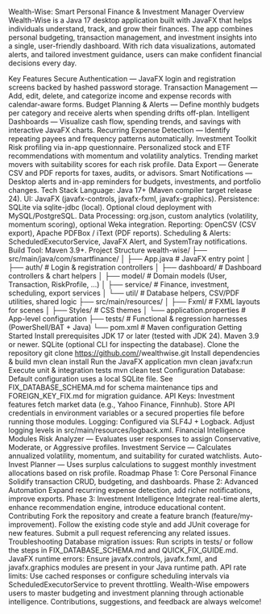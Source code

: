 Wealth-Wise: Smart Personal Finance & Investment Manager
Overview
Wealth-Wise is a Java 17 desktop application built with JavaFX that helps individuals understand, track, and grow their finances. The app combines personal budgeting, transaction management, and investment insights into a single, user-friendly dashboard. With rich data visualizations, automated alerts, and tailored investment guidance, users can make confident financial decisions every day.

Key Features
Secure Authentication — JavaFX login and registration screens backed by hashed password storage.
Transaction Management — Add, edit, delete, and categorize income and expense records with calendar-aware forms.
Budget Planning & Alerts — Define monthly budgets per category and receive alerts when spending drifts off-plan.
Intelligent Dashboards — Visualize cash flow, spending trends, and savings with interactive JavaFX charts.
Recurring Expense Detection — Identify repeating payees and frequency patterns automatically.
Investment Toolkit
Risk profiling via in-app questionnaire.
Personalized stock and ETF recommendations with momentum and volatility analytics.
Trending market movers with suitability scores for each risk profile.
Data Export — Generate CSV and PDF reports for taxes, audits, or advisors.
Smart Notifications — Desktop alerts and in-app reminders for budgets, investments, and portfolio changes.
Tech Stack
Language: Java 17+ (Maven compiler target release 24).
UI: JavaFX (javafx-controls, javafx-fxml, javafx-graphics).
Persistence: SQLite via sqlite-jdbc (local). Optional cloud deployment with MySQL/PostgreSQL.
Data Processing: org.json, custom analytics (volatility, momentum scoring), optional Weka integration.
Reporting: OpenCSV (CSV export), Apache PDFBox / iText (PDF reports).
Scheduling & Alerts: ScheduledExecutorService, JavaFX Alert, and SystemTray notifications.
Build Tool: Maven 3.9+.
Project Structure
wealth-wise/
├── src/main/java/com/smartfinance/
│   ├── App.java                      # JavaFX entry point
│   ├── auth/                         # Login & registration controllers
│   ├── dashboard/                    # Dashboard controllers & chart helpers
│   ├── model/                        # Domain models (User, Transaction, RiskProfile, ...)
│   ├── service/                      # Finance, investment, scheduling, export services
│   └── util/                         # Database helpers, CSV/PDF utilities, shared logic
├── src/main/resources/
│   ├── Fxml/                         # FXML layouts for scenes
│   ├── Styles/                       # CSS themes
│   └── application.properties        # App-level configuration
├── tests/                            # Functional & regression harnesses (PowerShell/BAT + Java)
└── pom.xml                           # Maven configuration
Getting Started
Install prerequisites
JDK 17 or later (tested with JDK 24).
Maven 3.9 or newer.
SQLite (optional CLI for inspecting the database).
Clone the repository
git clone https://github.com/<your-org>/wealthwise.git
Install dependencies & build
mvn clean install
Run the JavaFX application
mvn clean javafx:run
Execute unit & integration tests
mvn clean test
Configuration
Database: Default configuration uses a local SQLite file. See FIX_DATABASE_SCHEMA.md for schema maintenance tips and FOREIGN_KEY_FIX.md for migration guidance.
API Keys: Investment features fetch market data (e.g., Yahoo Finance, Finnhub). Store API credentials in environment variables or a secured properties file before running those modules.
Logging: Configured via SLF4J + Logback. Adjust logging levels in src/main/resources/logback.xml.
Financial Intelligence Modules
Risk Analyzer — Evaluates user responses to assign Conservative, Moderate, or Aggressive profiles.
Investment Service — Calculates annualized volatility, momentum, and suitability for curated watchlists.
Auto-Invest Planner — Uses surplus calculations to suggest monthly investment allocations based on risk profile.
Roadmap
Phase 1: Core Personal Finance
Solidify transaction CRUD, budgeting, and dashboards.
Phase 2: Advanced Automation
Expand recurring expense detection, add richer notifications, improve exports.
Phase 3: Investment Intelligence
Integrate real-time alerts, enhance recommendation engine, introduce educational content.
Contributing
Fork the repository and create a feature branch (feature/my-improvement).
Follow the existing code style and add JUnit coverage for new features.
Submit a pull request referencing any related issues.
Troubleshooting
Database migration issues: Run scripts in tests/ or follow the steps in FIX_DATABASE_SCHEMA.md and QUICK_FIX_GUIDE.md.
JavaFX runtime errors: Ensure javafx.controls, javafx.fxml, and javafx.graphics modules are present in your Java runtime path.
API rate limits: Use cached responses or configure scheduling intervals via ScheduledExecutorService to prevent throttling.
Wealth-Wise empowers users to master budgeting and investment planning through actionable intelligence. Contributions, suggestions, and feedback are always welcome!
